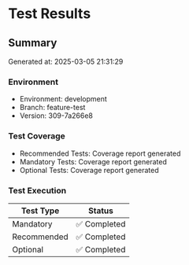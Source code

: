 # Test Results

## Summary

Generated at: 2025-03-05 21:31:29

### Environment
- Environment: development
- Branch: feature-test
- Version: 309-7a266e8

### Test Coverage
- Recommended Tests: Coverage report generated
- Mandatory Tests: Coverage report generated
- Optional Tests: Coverage report generated

### Test Execution
| Test Type | Status |
|-----------|--------|
| Mandatory | ✅ Completed |
| Recommended | ✅ Completed |
| Optional | ✅ Completed |
